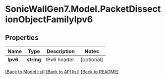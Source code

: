 # SonicWallGen7.Model.PacketDissectionObjectFamilyIpv6

## Properties

Name | Type | Description | Notes
------------ | ------------- | ------------- | -------------
**Ipv6** | **string** | IPv6 header. | [optional] 

[[Back to Model list]](../README.md#documentation-for-models) [[Back to API list]](../README.md#documentation-for-api-endpoints) [[Back to README]](../README.md)

